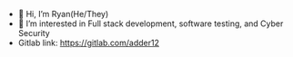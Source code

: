 - 👋 Hi, I’m Ryan(He/They)
- 👀 I’m interested in Full stack development, software testing, and Cyber Security
- Gitlab link: https://gitlab.com/adder12


<!---
adder12/adder12 is a ✨ special ✨ repository because its `README.md` (this file) appears on your GitHub profile.
You can click the Preview link to take a look at your changes.
--->
